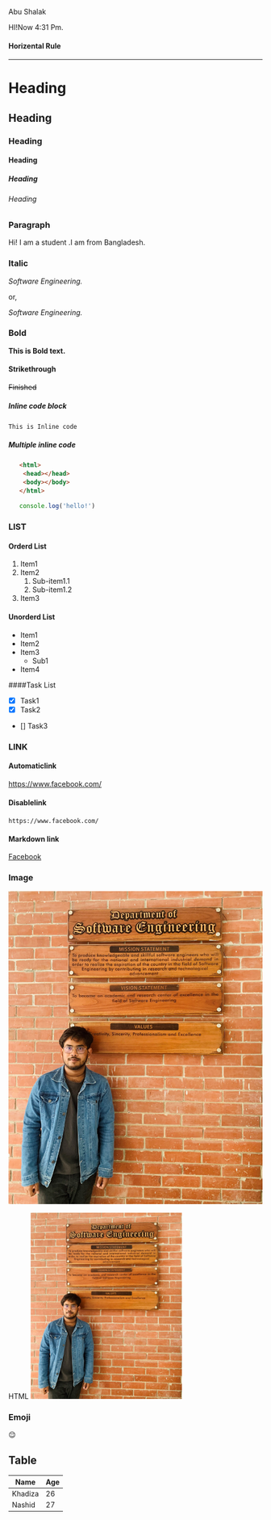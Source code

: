 <!--Markdown Tutorial-->
Abu Shalak

HI!Now 4:31 Pm.

#### Horizental Rule

---

# Heading
## Heading
### Heading
#### Heading
##### Heading
###### Heading

### Paragraph
<p>Hi! I am a student .I am from Bangladesh.</p>

### Italic
<i>Software Engineering.</i>

or,

_Software Engineering._

### Bold
__This is Bold text.__

#### Strikethrough

~~Finished~~

##### Inline code block
`This is Inline code`

##### Multiple inline code 

```html
   <html>
    <head></head>
    <body></body>
   </html>
```

```javascript
   console.log('hello!')
```

### LIST
#### Orderd List
1. Item1  
2. Item2
    1. Sub-item1.1
     2. Sub-item1.2
3. Item3

#### Unorderd List

- Item1
- Item2
- Item3
   - Sub1
- Item4

####Task List
- [x] Task1
- [x] Task2
- [] Task3

### LINK
#### Automaticlink
https://www.facebook.com/

#### Disablelink
`https://www.facebook.com/`

#### Markdown link
<!--[Title](link)-->

[Facebook](https://www.facebook.com/)

### Image
<!-- ![Text](image)-->

![My-Self](./image/SWE.jpg)
<!--or-->
HTML
<img src="./image/SWE.jpg" width="300"
title="My-self"/>

### Emoji
<!--Copy paste--> 
 😌 

 ## Table

 | Name| Age|
 | ---- | --- |
 | Khadiza | 26 |
 | Nashid | 27 |



